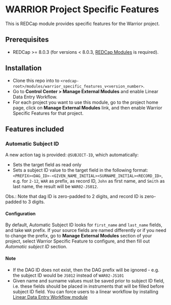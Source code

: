 # WARRIOR Project Specific Features
This is REDCap module provides specific features for the Warrior project.

## Prerequisites
- REDCap >= 8.0.3 (for versions < 8.0.3, [REDCap Modules](https://github.com/vanderbilt/redcap-external-modules) is required).

## Installation
- Clone this repo into to `<redcap-root>/modules/warrior_specific_features_v<version_number>`.
- Go to **Control Center > Manage External Modules** and enable Linear Data Entry Workflow.
- For each project you want to use this module, go to the project home page, click on **Manage External Modules** link, and then enable Warrior Specific Features for that project.

## Features included

### Automatic Subject ID
A new action tag is provided: `@SUBJECT-ID`, which automatically:
- Sets the target field as read only
- Sets a subject ID value to the target field in the following format: `<PREFIX><DAG_ID>-<GIVEN_NAME_INITIAL><SURNAME_INITIAL><RECORD_ID>`, e.g. for `2-12`, `WAR` as prefix, as record ID, `John` as first name, and `Smith` as last name, the result will be `WAR02-JS012`.

Obs.: Note that dag ID is zero-padded to 2 digits, and record ID is zero-padded to 3 digits.

#### Configuration
By default, Automatic Subject ID looks for `first_name` and `last_name` fields, and take `WAR` prefix. If your source fields are named differently or if you need to change the prefix, go to  **Manage External Modules** section of your project, select Warrior Specific Feature to configure, and then fill out _Automatic subject ID_ section.

#### Note
- If the DAG ID does not exist, then the DAG prefix will be ignored - e.g. the subject ID would be `JS012` instead of `WAR02-JS101`
- Given name and surname values must be saved prior to subject ID field, i.e. these fields should be placed in instruments that will be filled before subject ID field. You can force users to a linear workflow by installing [Linear Data Entry Workflow module](https://github.com/ctsit/linear_data_entry_workflow)
